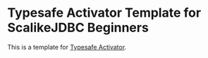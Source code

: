 # Typesafe Activator Template for ScalikeJDBC Beginners

This is a template for [Typesafe Activator](http://typesafe.com/platform/getstarted).

